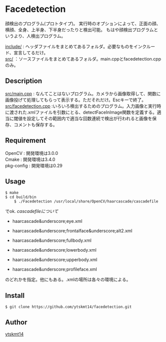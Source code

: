 Facedetection
=============

顔検出のプログラム(プロトタイプ)。
実行時のオプションによって、正面の顔、横顔、全身、上半身、下半身だったりと検出可能。
もはや顔検出プログラムというより、人検出プログラム。

[include/](https://github.com/ytskmt14/facedetection/tree/master/include) : ヘッダファイルをまとめてあるフォルダ。必要なものをインクルード、宣言してるだけ。  
[src/](https://github.com/ytskmt14/facedetection/tree/master/src) ：ソースファイルをまとめてあるフォルダ。main.cppとfacedetection.cppのみ。  

## Description

[src/main.cpp](https://github.com/ytskmt14/facedetection/blob/master/src/main.cpp) : なんてことはないプログラム。カメラから画像取得して、関数に画像投げて処理してもらって表示する。ただそれだけ。Escキーで終了。  
[src/facedetection.cpp](https://github.com/ytskmt14/facedetection/blob/master/src/facedetection.cpp) :いろいろ検出するためのプログラム。入力画像と実行時に渡された.xmlファイルを引数にとる、detectFaceInImage関数を定義する。適当に閾値を設定してその範囲内で適当な回数連続で検出が行われると画像を保存、コメントも保存する。  

## Requirement

OpenCV : 開発環境は3.0.0  
Cmake  : 開発環境は3.4.0  
pkg-config : 開発環境は0.29  

## Usage

    $ make
    $ cd build/bin
		$ ./Facedetection /usr/local/share/OpenCV/haarcascade/cascadefile

でok.
_cascadefileについて_

* haarcascade&underscore;eye.xml

* haarcascade&underscore;frontalface&underscore;alt2.xml

* haarcascade&underscore;fullbody.xml

* haarcascade&underscore;lowerbody.xml

* haarcascade&underscore;upperbody.xml

* haarcascade&underscore;profileface.xml

のどれかを指定。他にもある。.xmlの場所は各々の環境による。

## Install

`$ git clone https://github.com/ytskmt14/facedetection.git `

## Author

[ytskmt14](https://github.com/ytskmt14)


